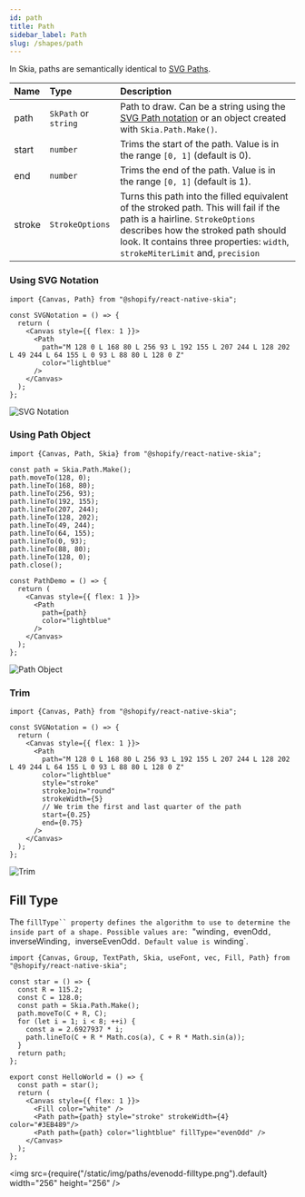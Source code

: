 ```yaml
---
id: path
title: Path
sidebar_label: Path
slug: /shapes/path
---
```


In Skia, paths are semantically identical to [SVG Paths](https://developer.mozilla.org/en-US/docs/Web/SVG/Tutorial/Paths).

| Name      | Type      |  Description                                                  |
|:----------|:----------|:--------------------------------------------------------------|
| path      | `SkPath` or `string` | Path to draw. Can be a string using the [SVG Path notation](https://developer.mozilla.org/en-US/docs/Web/SVG/Tutorial/Paths#line_commands) or an object created with `Skia.Path.Make()`. |
| start     | `number` | Trims the start of the path. Value is in the range `[0, 1]` (default is 0). |
| end       | `number` | Trims the end of the path. Value is in the range `[0, 1]` (default is 1). |
| stroke    | `StrokeOptions` | Turns this path into the filled equivalent of the stroked path. This will fail if the path is a hairline. `StrokeOptions` describes how the stroked path should look. It contains three properties: `width`, `strokeMiterLimit` and, `precision` |

### Using SVG Notation

```tsx twoslash
import {Canvas, Path} from "@shopify/react-native-skia";

const SVGNotation = () => {
  return (
    <Canvas style={{ flex: 1 }}>
      <Path
        path="M 128 0 L 168 80 L 256 93 L 192 155 L 207 244 L 128 202 L 49 244 L 64 155 L 0 93 L 88 80 L 128 0 Z"
        color="lightblue"
      />
    </Canvas>
  );
};
```

![SVG Notation](assets/path/svg.png)

### Using Path Object

```tsx twoslash
import {Canvas, Path, Skia} from "@shopify/react-native-skia";

const path = Skia.Path.Make();
path.moveTo(128, 0);
path.lineTo(168, 80);
path.lineTo(256, 93);
path.lineTo(192, 155);
path.lineTo(207, 244);
path.lineTo(128, 202);
path.lineTo(49, 244);
path.lineTo(64, 155);
path.lineTo(0, 93);
path.lineTo(88, 80);
path.lineTo(128, 0);
path.close();

const PathDemo = () => {
  return (
    <Canvas style={{ flex: 1 }}>
      <Path
        path={path}
        color="lightblue"
      />
    </Canvas>
  );
};
```

![Path Object](assets/path/path-object.png)

### Trim

```tsx twoslash
import {Canvas, Path} from "@shopify/react-native-skia";

const SVGNotation = () => {
  return (
    <Canvas style={{ flex: 1 }}>
      <Path
        path="M 128 0 L 168 80 L 256 93 L 192 155 L 207 244 L 128 202 L 49 244 L 64 155 L 0 93 L 88 80 L 128 0 Z"
        color="lightblue"
        style="stroke"
        strokeJoin="round"
        strokeWidth={5}
        // We trim the first and last quarter of the path
        start={0.25}
        end={0.75}
      />
    </Canvas>
  );
};
```

![Trim](assets/path/trim.png)


## Fill Type

The `fillType`` property defines the algorithm to use to determine the inside part of a shape.
Possible values are: `"winding`, `evenOdd`, `inverseWinding`, `inverseEvenOdd`. Default value is `winding`.

```tsx twoslash
import {Canvas, Group, TextPath, Skia, useFont, vec, Fill, Path} from "@shopify/react-native-skia";

const star = () => {
  const R = 115.2;
  const C = 128.0;
  const path = Skia.Path.Make();
  path.moveTo(C + R, C);
  for (let i = 1; i < 8; ++i) {
    const a = 2.6927937 * i;
    path.lineTo(C + R * Math.cos(a), C + R * Math.sin(a));
  }
  return path;
};

export const HelloWorld = () => {
  const path = star();
  return (
    <Canvas style={{ flex: 1 }}>  
      <Fill color="white" />
      <Path path={path} style="stroke" strokeWidth={4} color="#3EB489"/>
      <Path path={path} color="lightblue" fillType="evenOdd" />
    </Canvas>
  );
};
```

<img src={require("/static/img/paths/evenodd-filltype.png").default} width="256" height="256" />
